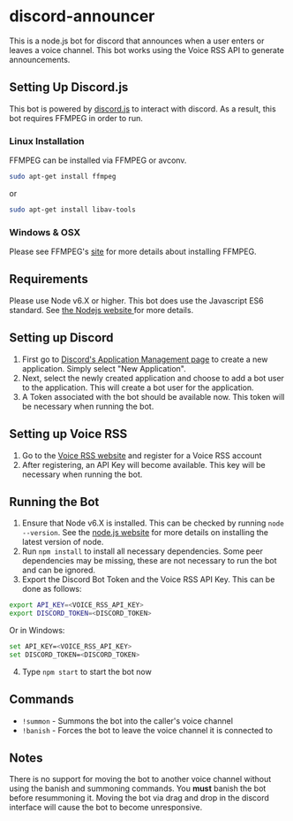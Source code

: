 # discord-announcer
This is a node.js bot for discord that announces when a user enters or leaves a voice channel. This bot works using the Voice RSS API to generate announcements.

## Setting Up Discord.js
This bot is powered by <a href=https://github.com/hydrabolt/discord.js/>discord.js</a> to interact with discord. As a result, this bot requires FFMPEG in order to run.

### Linux Installation
FFMPEG can be installed via FFMPEG or avconv.
```bash
sudo apt-get install ffmpeg
```
or
```bash
sudo apt-get install libav-tools
```

### Windows & OSX
Please see FFMPEG's <a href=https://ffmpeg.org/>site</a> for more details about installing FFMPEG.

## Requirements
Please use Node v6.X or higher. This bot does use the Javascript ES6 standard. See <a href=https://nodejs.org/en/> the Nodejs website </a> for more details.

## Setting up Discord
1. First go to <a href=https://discordapp.com/developers/applications/me>Discord's Application Management page</a> to create a new application. Simply select "New Application".
2. Next, select the newly created application and choose to add a bot user to the application. This will create a bot user for the application.
3. A Token associated with the bot should be available now. This token will be necessary when running the bot.

## Setting up Voice RSS
1. Go to the <a href=http://www.voicerss.org/registration.aspx>Voice RSS website</a> and register for a Voice RSS account
2. After registering, an API Key will become available. This key will be necessary when running the bot.

## Running the Bot
1. Ensure that Node v6.X is installed. This can be checked by running `node --version`. See the <a href=https://nodejs.org/>node.js website</a> for more details on installing the latest version of node.
2. Run `npm install` to install all necessary dependencies. Some peer dependencies may be missing, these are not necessary to run the bot and can be ignored.
3. Export the Discord Bot Token and the Voice RSS API Key. This can be done as follows:
``` sh
export API_KEY=<VOICE_RSS_API_KEY>
export DISCORD_TOKEN=<DISCORD_TOKEN>
```
Or in Windows:
``` sh
set API_KEY=<VOICE_RSS_API_KEY>
set DISCORD_TOKEN=<DISCORD_TOKEN>
```
4. Type `npm start` to start the bot now

## Commands
* `!summon` - Summons the bot into the caller's voice channel
* `!banish` - Forces the bot to leave the voice channel it is connected to

## Notes
There is no support for moving the bot to another voice channel without using the banish and summoning commands. You **must** banish the bot before resummoning it. Moving the bot via drag and drop in the discord interface will cause the bot to become unresponsive.
